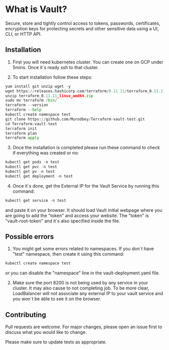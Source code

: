 # What is Vault?

Secure, store and tightly control access to tokens, passwords, certificates, encryption keys for protecting secrets and other sensitive data using a UI, CLI, or HTTP API.

## Installation

1. First you will need kubernetes cluster. You can create one on GCP under 5mins. Once it`s ready ssh to that cluster. 

2. To start installation follow these steps:
```python
yum install git unzip wget -y
wget https://releases.hashicorp.com/terraform/0.11.11/terraform_0.11.11_linux_amd64.zip
unzip terraform_0.11.11_linux_amd64.zip
sudo mv terraform /bin/
terraform --version
terraform --help
kubectl create namespace test
git clone https://github.com/Murodbey/Terraform-vault-test.git
cd Terraform-vault-test
terraform init
terraform plan
terraform apply
```
3. Once the installation is completed please run these command to check if everything was created or no:

```python
kubectl get pods -n test
kubectl get pvc -n test
kubectl get pv -n test
kubectl get deployment -n test
```
4. Once it`s done, get the External IP for the Vault Service by running this command:

```python
kubectl get service -n test
```

and paste it on your browser. It should load Vault initial webpage where you are going to add the "token" and access your website. The "token" is "vault-root-token" and it`s also specified inside the file. 

## Possible errors

1. You might get some errors related to namespaces. If you don`t have "test" namespace, then create it using this command:

```python
kubectl create namespace test
```

or you can disable the "namespace" line in the vault-deployment.yaml file.

2. Make sure the port 8200 is not being used by any service in your cluster. It may also cause to not completing job. To be more clear, LoadBalancer will not associate any external IP to your vault service and you won`t be able to see it on the browser.

## Contributing
Pull requests are welcome. For major changes, please open an issue first to discuss what you would like to change.

Please make sure to update tests as appropriate.